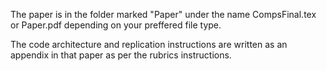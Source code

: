 The paper is in the folder marked "Paper" under the name CompsFinal.tex or Paper.pdf depending on your preffered file type. 

The code architecture and replication instructions are written as an appendix in that paper as per the rubrics instructions. 
